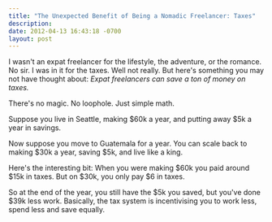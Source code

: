 ```yaml
---
title: "The Unexpected Benefit of Being a Nomadic Freelancer: Taxes"
description:
date: 2012-04-13 16:43:18 -0700
layout: post
---
```


I wasn't an expat freelancer for the lifestyle, the adventure, or the
romance. No sir. I was in it for the taxes. Well not really. But here's
something you may not have thought about: *Expat freelancers can save a
ton of money on taxes.*

<!--more-->

There's no magic. No loophole. Just simple math.

Suppose you live in Seattle, making $60k a year, and putting away $5k a
year in savings.

Now suppose you move to Guatemala for a year. You can scale back to
making $30k a year, saving $5k, and live like a king.

Here's the interesting bit: When you were making $60k you paid around
$15k in taxes. But on $30k, you only pay $6 in taxes.

So at the end of the year, you still have the $5k you saved, but you've
done $39k less work. Basically, the tax system is incentivising you to
work less, spend less and save equally.

